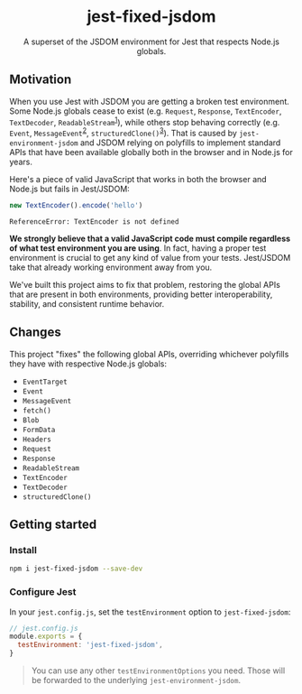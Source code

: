 <h1 align="center">jest-fixed-jsdom</h1>
<p align="center">A superset of the JSDOM environment for Jest that respects Node.js globals.</p>

## Motivation

When you use Jest with JSDOM you are getting a broken test environment. Some Node.js globals cease to exist (e.g. `Request`, `Response`, `TextEncoder`, `TextDecoder`, `ReadableStream`<sup><a href="https://github.com/mswjs/msw/issues/1916">1</a></sup>), while others stop behaving correctly (e.g. `Event`, `MessageEvent`<sup><a href="https://github.com/nodejs/undici/issues/2663">2</a></sup>, `structuredClone()`<sup><a href="https://github.com/mswjs/msw/issues/1931">3</a></sup>). That is caused by `jest-environment-jsdom` and JSDOM relying on polyfills to implement standard APIs that have been available globally both in the browser and in Node.js for years.

Here's a piece of valid JavaScript that works in both the browser and Node.js but fails in Jest/JSDOM:

```js
new TextEncoder().encode('hello')
```

```
ReferenceError: TextEncoder is not defined
```

**We strongly believe that a valid JavaScript code must compile regardless of what test environment you are using**. In fact, having a proper test environment is crucial to get any kind of value from your tests. Jest/JSDOM take that already working environment away from you.

We've built this project aims to fix that problem, restoring the global APIs that are present in both environments, providing better interoperability, stability, and consistent runtime behavior.

## Changes

This project "fixes" the following global APIs, overriding whichever polyfills they have with respective Node.js globals:

- `EventTarget`
- `Event`
- `MessageEvent`
- `fetch()`
- `Blob`
- `FormData`
- `Headers`
- `Request`
- `Response`
- `ReadableStream`
- `TextEncoder`
- `TextDecoder`
- `structuredClone()`

## Getting started

### Install

```sh
npm i jest-fixed-jsdom --save-dev
```

### Configure Jest

In your `jest.config.js`, set the `testEnvironment` option to `jest-fixed-jsdom`:

```js
// jest.config.js
module.exports = {
  testEnvironment: 'jest-fixed-jsdom',
}
```

> You can use any other `testEnvironmentOptions` you need. Those will be forwarded to the underlying `jest-environment-jsdom`.

